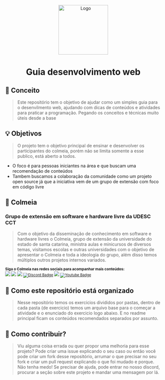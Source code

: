 <p align="center">
    <img src="https://avatars.githubusercontent.com/u/54866625?s=400&u=184d63b6c7ecc161f9ebbad8f6e7b32b2e600253&v=4" alt="Logo" width="160" height="160">
  </a>
  <h1 align="center">Guia desenvolvimento web</h1>
</p>

## :dart: Conceito

> Este repositório tem o objetivo de ajudar como um simples guia para o desenvilmento web, ajudando com dicas de conteúdos e atividades para praticar a programação. Pegando os conceitos e técnicas muito úteis desde a base
## 💡 Objetivos

> O projeto tem o objetivo principal de ensinar e desenvolver os participantes do colmeia, porém não se limita somente a esse publico, está aberto a todos.
- O foco é para pessoas iniciantes na área e que buscam uma recomendação de conteúdos
- Tambem buscamos a colaboração da comunidade como um projeto open source já que a iniciativa vem de um grupo de extensão com foco em código livre 
## 🐝 Colmeia
### Grupo de extensão em software e hardware livre da UDESC CCT
> Com o objetivo da disseminação de conhecimento em software e hardware livres o Colmeia, grupo de extensão da universidade do estado de santa catarina, ministra aulas e minicursos de diversos temas, visitamos escolas e outras universidades com o objetivo de apresentar o Colmeia e toda a ideologia do grupo, além disso temos múltiplos outros projetos internos variados.

<sub> <strong>Siga o Colmeia nas redes sociais para acompanhar mais conteúdos: </strong> <br>
[<img src = "https://img.shields.io/badge/GitHub-100000?style=for-the-badge&logo=github&logoColor=white">](https://github.com/ColmeiaUDESC)
[<img src = "https://img.shields.io/badge/Facebook-1877F2?style=for-the-badge&logo=facebook&logoColor=white">](https://www.facebook.com/colmeiaudesc/)
[<img src="https://img.shields.io/badge/linkedin-%230077B5.svg?&style=for-the-badge&logo=linkedin&logoColor=white" />](https://www.linkedin.com/company/colmeiaudesc)
[![Discord Badge](https://img.shields.io/badge/Discord-5865F2?style=for-the-badge&logo=discord&logoColor=white)](https://discord.gg/yZZsV4xABZ)
[<img src = "https://img.shields.io/badge/instagram-%23E4405F.svg?&style=for-the-badge&logo=instagram&logoColor=white">](https://www.instagram.com/colmeiaudesc/)
[![Youtube Badge](https://img.shields.io/badge/YouTube-FF0000?style=for-the-badge&logo=youtube&logoColor=white)](https://www.youtube.com/channel/UC51KrWL94AfGxI_4l_E7uzA)
</sub>

## 💭 Como este repositório está organizado
> Nesse repositório temos os exercicios divididos por pastas, dentro de cada pasta (de exercicio) temos um arquivo base para o começar a atividade e o enunciado do exercicio logo abaixo. E no readme principal ficam os conteúdos recomendados separados por assunto.
## 🤝 Como contribuir?
> Viu alguma coisa errada ou quer propor uma melhoria para esse projeto? Pode criar uma issue explicando o seu caso ou então você pode criar um fork desse repositório, arrumar o que precisar no seu fork e criar um pull request explicando o que foi mudado e porque.
> Não tenha medo! Se precisar de ajuda, pode entrar no nosso discord, procurar a seção sobre este projeto e mandar uma mensagem por lá.
